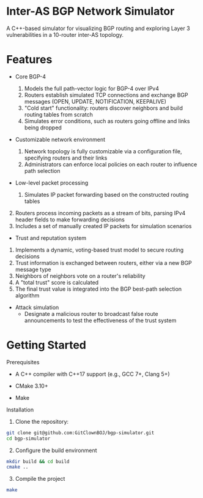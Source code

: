 # Inter-AS BGP Network Simulator

A C++-based simulator for visualizing BGP routing and exploring Layer 3 vulnerabilities in a 10-router inter-AS topology.

# Features

* Core BGP-4
  1. Models the full path-vector logic for BGP-4 over IPv4
  2. Routers establish simulated TCP connections and exchange BGP messages (OPEN, UPDATE, NOTIFICATION, KEEPALIVE)
  3. "Cold start" functionality: routers discover neighbors and build routing tables from scratch
  4.  Simulates error conditions, such as routers going offline and links being dropped

* Customizable network environment
   1. Network topology is fully customizable via a configuration file, specifying routers and their links
   2. Administrators can enforce local policies on each router to influence path selection

* Low-level packet processing
  1. Simulates IP packet forwarding based on the constructed routing tables
 2. Routers process incoming packets as a stream of bits, parsing IPv4 header fields to make forwarding decisions
 3. Includes a set of manually created IP packets for simulation scenarios

* Trust and reputation system
 1. Implements a dynamic, voting-based trust model to secure routing decisions
 2. Trust information is exchanged between routers, either via a new BGP message type
 3. Neighbors of neighbors vote on a router's reliability
 4. A "total trust" score is calculated
 5. The final trust value is integrated into the BGP best-path selection algorithm

* Attack simulation
  - Designate a malicious router to broadcast false route announcements to test the effectiveness of the trust system

# Getting Started
Prerequisites

* A C++ compiler with C++17 support (e.g., GCC 7+, Clang 5+)

* CMake 3.10+

* Make

Installation

1. Clone the repository:

```sh
git clone git@github.com:GitClownBOJ/bgp-simulator.git
cd bgp-simulator
```
2. Configure the build environment

```sh
mkdir build && cd build
cmake ..
```

3. Compile the project

```sh
make
```
